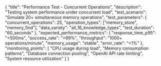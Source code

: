{
  "title": "Performance Test - Concurrent Operations",
  "description": "Testing system performance under concurrent load",
  "test_scenario": "Simulate 20+ simultaneous memory operations",
  "test_parameters": {
    "concurrent_operations": 25,
    "operation_types": ["memory_store", "memory_find"],
    "data_variety": "all_16_knowledge_types",
    "test_duration": "60_seconds"
  },
  "expected_performance_metrics": {
    "response_time_p95": "<500ms",
    "success_rate": ">99%",
    "throughput": "1000+ operations/minute",
    "memory_usage": "stable",
    "error_rate": "<1%"
  },
  "monitoring_points": [
    "CPU usage during load",
    "Memory consumption patterns",
    "Database connection pooling",
    "OpenAI API rate limiting",
    "System resource utilization"
  ]
}